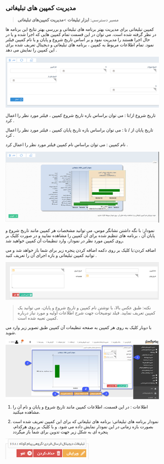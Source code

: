 ﻿
## مدیریت کمپین های تبلیغاتی

> مسیر دسترسی:  **ابزار تبلیغات** >**مدیریت کمپین‌های تبلیغاتی** 

 کمپین تبلیغاتی برای مدیریت بهتر برنامه های تبلیغاتی  و بررسی بهتر نتایج این برنامه ها در نظر گرفته شده است. می توان در این قسمت تمام کمپین هایی که اجرا شده و یا در حال اجرا هستند را مدیریت نمود و بر اساس تاریخ شروع و پایان  و یا نام کمپین فیلتر نمود.  تمام اطلاعات مربوط به کمپین ، برنامه های تبلیغاتی و دیجیتال تعریف شده برای این کمپین را نمایش می دهد .
 
 ![](16.png)
 
 تاریخ شروع از/تا : می توان براساس بازه تاریخ شروع  کمپین ، فیلتر مورد نظر را اعمال کرد .

تاریخ پایان از / تا : می توان براساس بازه تاریخ پایان کمپین ، فیلتر مورد نظر را اعمال کرد .

نام کمپین :  می توان براساس نام کمپین فیلتر مورد نظر را اعمال کرد .

![](17.png)

نمودار: با نگه داشتن نشانگر موس، می توانید مشخصات هر کمپین مانند تاریخ شروع و پایان آن ، برنامه های تنظیم شده برای آن کمپین را مشاهده نمایید و در صورت کلیک بر روی کمپین مورد نظر در نمودار، وارد تنظیمات آن کمپین خواهید شد.

اضافه کردن:با کلیک بر روی دکمه اضافه کردن پنجره زیر برای شما باز خواهد شد و می توانید کمپین تبلیغاتی و بازه اجرای آن را تعریف کنید .

![](18.png)

> نکته: طبق عکس بالا، با نوشتن نام کمپین و تاریخ شروع و پایان، می توانید یک کمپین تعریف نمایید. فیلد توضیحات جهت شرح اطلاعات اولیه و مورد نیاز درباره کمپین تعبیه شده است.

با دوبار کلیک به روی هر کمپین به صفحه تنظیمات آن کمپین طبق تصویر زیر وارد می شوید.

![](23.png)

1. اطلاعات : در این قسمت، اطلاعات کمپین مانند تاریخ شروع و پایان و نام آن را مشاهده میکنید.

2.  نمودار برنامه های تبلیغاتی: برنامه های تبلیغاتی که برای این کمپین تعریف شده است بصورت بازه زمانی در این نمودار نمایش داده می شود. و با کلیک بر روی هرکدام، پنجره ای به شکل زیر جهت تدوین برای شما باز میگردد

![](20.png)
























